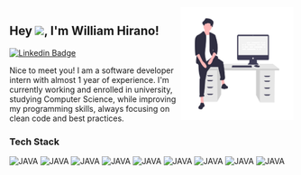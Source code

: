 <img align="right" width="200em" height="200em" alt="willJOIN Image" src="willJOIN.png"/>

## Hey <img src="https://media.giphy.com/media/hvRJCLFzcasrR4ia7z/giphy.gif" height="20px">, I'm William Hirano! 
[![Linkedin Badge](https://img.shields.io/badge/-LinkedIn-0e76a8?style=flat-square&logo=Linkedin&logoColor=white)](https://www.linkedin.com/in/whirano/)

Nice to meet you! I am a software developer intern with almost 1 year of experience. I'm currently working and enrolled in university, studying Computer Science, while improving my programming skills, always focusing on clean code and best practices. 

### Tech Stack
![JAVA](https://img.shields.io/badge/Java-ED8B00?style=for-the-badge&logo=java&logoColor=white)
![JAVA](https://img.shields.io/badge/Python-ED8B00?style=for-the-badge&logo=java&logoColor=white)
![JAVA](https://img.shields.io/badge/C++-ED8B00?style=for-the-badge&logo=java&logoColor=white)
![JAVA](https://img.shields.io/badge/HTML-ED8B00?style=for-the-badge&logo=java&logoColor=white)
![JAVA](https://img.shields.io/badge/CSS-ED8B00?style=for-the-badge&logo=java&logoColor=white)
![JAVA](https://img.shields.io/badge/SASS-ED8B00?style=for-the-badge&logo=java&logoColor=white)
![JAVA](https://img.shields.io/badge/Angular-ED8B00?style=for-the-badge&logo=java&logoColor=white)
![JAVA](https://img.shields.io/badge/MySQL-ED8B00?style=for-the-badge&logo=java&logoColor=white)
![JAVA](https://img.shields.io/badge/PostgreSQL-ED8B00?style=for-the-badge&logo=java&logoColor=white)
